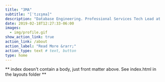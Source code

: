 ```yaml
---
title: "3MA"
subtitle: "[ˈtɾɛs̬ma]"
description: "Database Engineering. Professional Services Tech Lead at OnGres, root at Plataform3 SL, and IT Director at Fundación Apolo."
date: 2019-02-18T12:27:33-06:00
images:
  - img/profile.gif
show_action_link: true
action_link: /about
action_label: "Read More &rarr;"
action_type: text # text, button
type: home
---
```


** index doesn't contain a body, just front matter above.
See index.html in the layouts folder **
